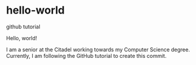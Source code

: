# hello-world
github tutorial

Hello, world!

I am a senior at the Citadel working towards my Computer Science degree. Currently, I am following the
GitHub tutorial to create this commit. 
